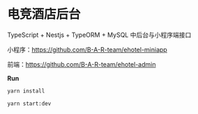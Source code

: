 # 电竞酒店后台

TypeScript + Nestjs + TypeORM + MySQL 中后台与小程序端接口

小程序：https://github.com/B-A-R-team/ehotel-miniapp

前端：https://github.com/B-A-R-team/ehotel-admin

**Run**

```bash
yarn install

yarn start:dev
```
